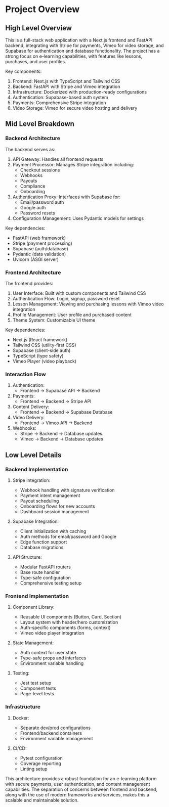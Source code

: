 # Project Overview

## High Level Overview
This is a full-stack web application with a Next.js frontend and FastAPI backend, integrating with Stripe for payments, Vimeo for video storage, and Supabase for authentication and database functionality. The project has a strong focus on e-learning capabilities, with features like lessons, purchases, and user profiles.

Key components:
1. Frontend: Next.js with TypeScript and Tailwind CSS
2. Backend: FastAPI with Stripe and Vimeo integration
3. Infrastructure: Dockerized with production-ready configurations
4. Authentication: Supabase-based auth system
5. Payments: Comprehensive Stripe integration
6. Video Storage: Vimeo for secure video hosting and delivery

## Mid Level Breakdown

### Backend Architecture
The backend serves as:
1. API Gateway: Handles all frontend requests
2. Payment Processor: Manages Stripe integration including:
   - Checkout sessions
   - Webhooks
   - Payouts
   - Compliance
   - Onboarding
3. Authentication Proxy: Interfaces with Supabase for:
   - Email/password auth
   - Google auth
   - Password resets
4. Configuration Management: Uses Pydantic models for settings

Key dependencies:
- FastAPI (web framework)
- Stripe (payment processing)
- Supabase (auth/database)
- Pydantic (data validation)
- Uvicorn (ASGI server)

### Frontend Architecture
The frontend provides:
1. User Interface: Built with custom components and Tailwind CSS
2. Authentication Flow: Login, signup, password reset
3. Lesson Management: Viewing and purchasing lessons with Vimeo video integration
4. Profile Management: User profile and purchased content
5. Theme System: Customizable UI theme

Key dependencies:
- Next.js (React framework)
- Tailwind CSS (utility-first CSS)
- Supabase (client-side auth)
- TypeScript (type safety)
- Vimeo Player (video playback)

### Interaction Flow
1. Authentication:
   - Frontend → Supabase API → Backend
2. Payments:
   - Frontend → Backend → Stripe API
3. Content Delivery:
   - Frontend → Backend → Supabase Database
4. Video Delivery:
   - Frontend → Vimeo API → Backend
5. Webhooks:
   - Stripe → Backend → Database updates
   - Vimeo → Backend → Database updates

## Low Level Details

### Backend Implementation
1. Stripe Integration:
   - Webhook handling with signature verification
   - Payment intent management
   - Payout scheduling
   - Onboarding flows for new accounts
   - Dashboard session management

2. Supabase Integration:
   - Client initialization with caching
   - Auth methods for email/password and Google
   - Edge function support
   - Database migrations

3. API Structure:
   - Modular FastAPI routers
   - Base route handler
   - Type-safe configuration
   - Comprehensive testing setup

### Frontend Implementation
1. Component Library:
   - Reusable UI components (Button, Card, Section)
   - Layout system with header/hero customization
   - Auth-specific components (forms, context)
   - Vimeo video player integration

2. State Management:
   - Auth context for user state
   - Type-safe props and interfaces
   - Environment variable handling

3. Testing:
   - Jest test setup
   - Component tests
   - Page-level tests

### Infrastructure
1. Docker:
   - Separate dev/prod configurations
   - Frontend/backend containers
   - Environment variable management

2. CI/CD:
   - Pytest configuration
   - Coverage reporting
   - Linting setup

This architecture provides a robust foundation for an e-learning platform with secure payments, user authentication, and content management capabilities. The separation of concerns between frontend and backend, along with the use of modern frameworks and services, makes this a scalable and maintainable solution.
